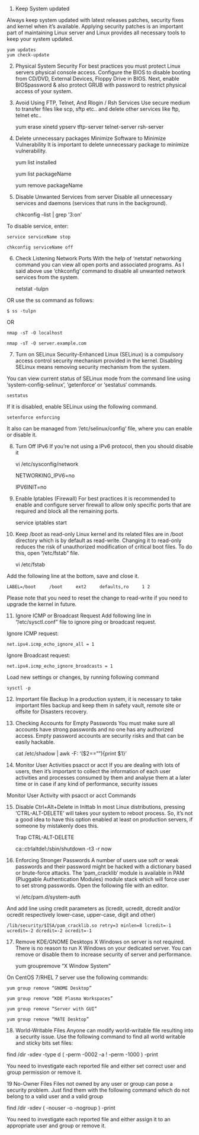 1) Keep System updated

Always keep system updated with latest releases patches, security fixes and kernel when it’s available. Applying security patches is an important part of maintaining Linux server and Linux provides all necessary tools to keep your system updated.

    yum updates
    yum check-update

2) Physical System Security
For best  practices you must protect Linux servers physical console access. Configure the BIOS to disable booting from CD/DVD, External Devices, Floppy Drive in BIOS. Next, enable BIOSpassword & also protect GRUB with password to restrict physical access of your system.

3) Avoid Using FTP, Telnet, And Rlogin / Rsh Services
Use secure medium to transfer files like scp, sftp etc.. and delete other services like ftp, telnet etc..

    yum erase xinetd ypserv tftp-server telnet-server rsh-server

4) Delete unnecessary packages Minimize Software to Minimize Vulnerability
It is important to delete unnecessary package to minimize vulnerability.

    yum list installed

    yum list packageName

    yum remove packageName

5) Disable Unwanted Services from server
Disable all unnecessary services and daemons (services that runs in the background).

    chkconfig –list | grep ’3:on’

To disable service, enter:

    service serviceName stop

    chkconfig serviceName off

6) Check Listening Network Ports
With the help of ‘netstat‘ networking command you can view all open ports and associated programs. As I said above use ‘chkconfig‘ command to disable all unwanted network services from the system.

    netstat -tulpn

OR use the ss command as follows:

    $ ss -tulpn

OR

    nmap -sT -O localhost

    nmap -sT -O server.example.com

7) Turn on SELinux
Security-Enhanced Linux (SELinux) is a compulsory access control security mechanism provided in the kernel. Disabling SELinux means removing security mechanism from the system.

You can view current status of SELinux mode from the command line using ‘system-config-selinux‘, ‘getenforce‘ or ‘sestatus‘ commands.

    sestatus

If it is disabled, enable SELinux using the following command.

    setenforce enforcing

It also can be managed from ‘/etc/selinux/config‘ file, where you can enable or disable it.

8) Turn Off IPv6
If you’re not using a IPv6 protocol, then you should disable it

    vi /etc/sysconfig/network

    NETWORKING_IPV6=no

    IPV6INIT=no

 

 

9) Enable Iptables (Firewall)
For best practices it is recommended to enable and configure server firewall to allow only specific ports that are required and block all the remaining ports.

    service iptables start

10) Keep /boot as read-only
Linux kernel and its related files are in /boot directory which is by default as read-write. Changing it to read-only reduces the risk of unauthorized modification of critical boot files. To do this, open “/etc/fstab” file.

    vi /etc/fstab

Add the following line at the bottom, save and close it.

    LABEL=/boot     /boot     ext2     defaults,ro     1 2

Please note that you need to reset the change to read-write if you need to upgrade the kernel in future.

11) Ignore ICMP or Broadcast Request
Add following line in “/etc/sysctl.conf” file to ignore ping or broadcast request.

Ignore ICMP request:

    net.ipv4.icmp_echo_ignore_all = 1

Ignore Broadcast request:

    net.ipv4.icmp_echo_ignore_broadcasts = 1

Load new settings or changes, by running following command

    sysctl -p

12) Important file Backup
In a production system, it is necessary to take important files backup and keep them in safety vault, remote site or offsite for Disasters recovery.

13) Checking Accounts for Empty Passwords
You must make sure all accounts have strong passwords and no one has any authorized access. Empty password accounts are security risks and that can be easily hackable.

    cat /etc/shadow | awk -F: ‘($2==””){print $1}’

14) Monitor User Activities psacct or acct
If you are dealing with lots of users, then it’s important to collect the information of each user activities and processes consumed by them and analyse them at a later time or in case if any kind of performance, security issues

Monitor User Activity with psacct or acct Commands

15) Disable Ctrl+Alt+Delete in Inittab
In most Linux distributions, pressing ‘CTRL-ALT-DELETE’ will takes your system to reboot process. So, it’s not a good idea to have this option enabled at least on production servers, if someone by mistakenly does this.

    Trap CTRL-ALT-DELETE

    ca::ctrlaltdel:/sbin/shutdown -t3 -r now

 

16) Enforcing Stronger Passwords
A number of users use soft or weak passwords and their password might be hacked with a dictionary based or brute-force attacks. The ‘pam_cracklib‘ module is available in PAM (Pluggable Authentication Modules) module stack which will force user to set strong passwords. Open the following file with an editor.

    vi /etc/pam.d/system-auth

And add line using credit parameters as (lcredit, ucredit, dcredit and/or ocredit respectively lower-case, upper-case, digit and other)

    /lib/security/$ISA/pam_cracklib.so retry=3 minlen=8 lcredit=-1 ucredit=-2 dcredit=-2 ocredit=-1

17) Remove KDE/GNOME Desktops
X Windows on server is not required. There is no reason to run X Windows on your dedicated server. You can remove or disable them to increase security of server and performance.

    yum groupremove “X Window System”

On CentOS 7/RHEL 7 server use the following commands:

    yum group remove “GNOME Desktop”

    yum group remove “KDE Plasma Workspaces”

    yum group remove “Server with GUI”

    yum group remove “MATE Desktop”

18) World-Writable Files
Anyone can modify world-writable file resulting into a security issue. Use the following command to find all world writable and sticky bits set files:

find /dir -xdev -type d \( -perm -0002 -a ! -perm -1000 \) -print

You need to investigate each reported file and either set correct user and group permission or remove it.

19 No-Owner Files
Files not owned by any user or group can pose a security problem. Just find them with the following command which do not belong to a valid user and a valid group

find /dir -xdev \( -nouser -o -nogroup \) -print

You need to investigate each reported file and either assign it to an appropriate user and group or remove it.
